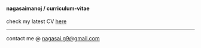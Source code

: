 #### nagasaimanoj / curriculum-vitae

check my latest CV [here](https://nagasaimanoj.github.io/curriculum-vitae/)

---
contact me @ nagasai.g9@gmail.com
